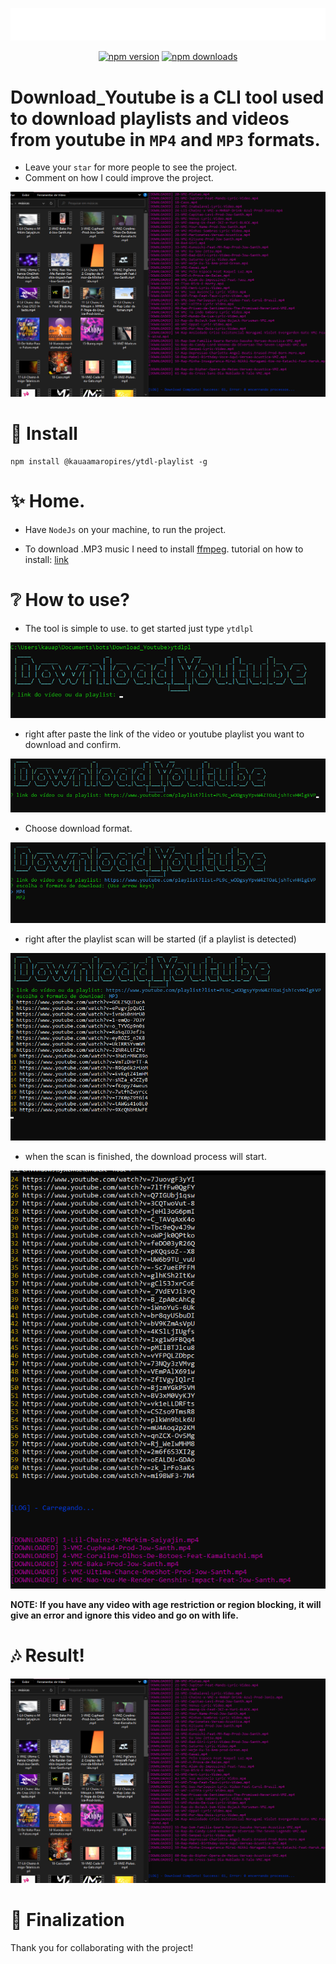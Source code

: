 <div align="center">
	<p>
		<a href="https://www.npmjs.com/package/@kauaamaropires/ytdl-playlist"><img src="Icon.png" width="546" alt="Download_Youtube" /></a>
	</p>
	<p>
		<a href="https://www.npmjs.com/package/@kauaamaropires/ytdl-playlist"><img src="https://img.shields.io/npm/v/@kauaamaropires/ytdl-playlist.svg?maxAge=3600" alt="npm version" /></a>
		<a href="https://www.npmjs.com/package/@kauaamaropires/ytdl-playlist"><img src="https://img.shields.io/npm/dt/@kauaamaropires/ytdl-playlist.svg?maxAge=3600" alt="npm downloads" /></a>
	</p>
</div>

# Download_Youtube is a CLI tool used to download playlists and videos from youtube in ```MP4``` and ```MP3``` formats.

* Leave your ```star``` for more people to see the project.
* Comment on how I could improve the project.

![response](./assets/response.png)

# 🔷 Install

    npm install @kauaamaropires/ytdl-playlist -g

# ✨ Home.

* Have ```NodeJs``` on your machine, to run the project.

* To download .MP3 music I need to install [ffmpeg](http://www.ffmpeg.org/). tutorial on how to install: [link](https://www.youtube.com/watch?v=Q267RF1I3GE)

# ❔ How to use?


* The tool is simple to use. to get started just type ```ytdlpl```

![prompt](./assets/prompt.png)

* right after paste the link of the video or youtube playlist you want to download and confirm.

![search](./assets/search.png)

* Choose download format.

![choices](./assets/choices.png)

* right after the playlist scan will be started (if a playlist is detected)

![playlist](./assets/playlist.png)

* when the scan is finished, the download process will start.

![download](./assets/download.png)

**NOTE: If you have any video with age restriction or region blocking, it will give an error and ignore this video and go on with life.**

# 🎶 Result!

![response](./assets/response.png)

# 🌟 Finalization

Thank you for collaborating with the project!
